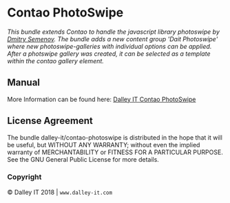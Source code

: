 # Contao PhotoSwipe

*This bundle extends Contao to handle the javascript library photoswipe by [Dmitry Semenov](http://twitter.com/dimsemenov). The bundle adds a new content group 'Dait Photoswipe' where new photoswipe-galleries with individual options can be applied. After a photswipe gallery was created, it can be selected as a template within the contao gallery element.*

## Manual
More Information can be found here: <a href="https://www.dalley-it.com/blog/contao-photoswipe.html" target="_blank">Dalley IT Contao PhotoSwipe</a>

## License Agreement
The bundle dalley-it/contao-photoswipe is distributed in the hope that it will be useful, but WITHOUT ANY WARRANTY; without even the implied warranty of MERCHANTABILITY or FITNESS FOR A PARTICULAR PURPOSE.  See the GNU General Public License for more details.

### Copyright 
© Dalley IT 2018 | 
```www.dalley-it.com```

